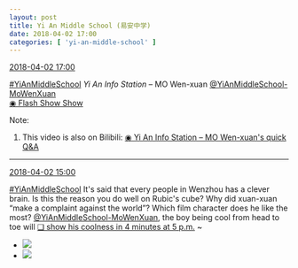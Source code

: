```yaml
---
layout: post
title: Yi An Middle School (易安中学)
date: 2018-04-02 17:00
categories: [ 'yi-an-middle-school' ]
---
```


<div class="weibo-info">
  <a href="https://weibo.com/6074218720/GaePwFTob">2018-04-02 17:00</a>
</div>

[#YiAnMiddleSchool](https://weibo.com/p/100808e5c67e0668537d4caddefd946dcff208/super_index) *Yi An Info Station* – MO Wen-xuan [@YiAnMiddleSchool-MoWenXuan](https://weibo.com/u/6505418468)  
[◉ Flash Show Show](https://www.miaopai.com/show/q4TyfvAHlr4AuBN24P3b7h69iPv8ZIRQGv4K7w__.htm)

<!-- more -->

Note:
1. This video is also on Bilibili: [◉ Yi An Info Station – MO Wen-xuan's quick Q&A](https://www.bilibili.com/video/av21556800)

---

<div class="weibo-info">
  <a href="https://weibo.com/6074218720/Gae2UpaKK">2018-04-02 15:00</a>
</div>

[#YiAnMiddleSchool](https://weibo.com/p/100808e5c67e0668537d4caddefd946dcff208/super_index) It's said that every people in Wenzhou has a clever brain. Is this the reason you do well on Rubic's cube? Why did xuan-xuan “make a complaint against the world”? Which film character does he like the most? [@YiAnMiddleSchool-MoWenXuan](https://weibo.com/u/6505418468), the boy being cool from head to toe will [❏ show his coolness in 4 minutes at 5 p.m.](http://t.cn/RnFbpXO) ~

<ul class="weibo-pic-list-1">
  <li class="weibo-pic">
    <a href="https://wx3.sinaimg.cn/mw690/006D4NLGly1fpybihwkhvj32ay3ggkjp.jpg"><img src="https://wx3.sinaimg.cn/thumb150/006D4NLGly1fpybihwkhvj32ay3ggkjp.jpg"/></a>
  </li>
  <li class="weibo-pic">
    <a href="https://wx2.sinaimg.cn/mw690/006D4NLGly1fpybieoqoyj32ay3gg1l2.jpg"><img src="https://wx2.sinaimg.cn/thumb150/006D4NLGly1fpybieoqoyj32ay3gg1l2.jpg"/></a>
  </li>
</ul>
